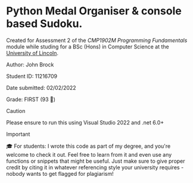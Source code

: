 # Python Medal Organiser & console based Sudoku.

Created for Assessment 2 of the _CMP1902M Programming Fundamentals_ module while studing for a BSc (Hons) in Computer Science at the [University of Lincoln](https://lincoln.ac.uk).

Author: John Brock
 
Student ID: 11216709

Date submitted: 02/02/2022

Grade: FIRST (93 🎉)

> [!CAUTION]
> Please ensure to run this using Visual Studio 2022 and .net 6.0+


> [!IMPORTANT]
> 🎓 For students: I wrote this code as part of my degree, and you're welcome to check it out. Feel free to learn from it and even use any functions or snippets that might be useful. Just make sure to give proper credit by citing it in whatever referencing style your university requires - nobody wants to get flagged for plagiarism!